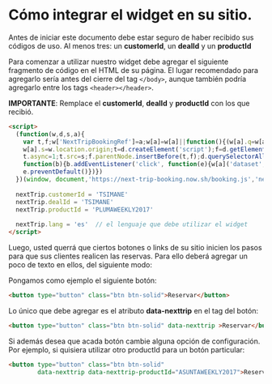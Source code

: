 # Cómo integrar el widget en su sitio.

Antes de iniciar este documento debe estar seguro de haber recibido sus códigos de uso.
Al menos tres: un __customerId__, un __dealId__ y un __productId__

Para comenzar a utilizar nuestro widget debe agregar el siguiente fragmento de código en el HTML de su página.
El lugar recomendado para agregarlo sería antes del cierre del tag `</body>`, aunque también podría agregarlo
entre los tags `<header></header>`.  

__IMPORTANTE__: Remplace el __customerId__, __dealId__ y __productId__ con los que recibió.

```html
<script>
  (function(w,d,s,a){
    var t,f;w['NextTripBookingRef']=a;w[a]=w[a]||function(){(w[a].q=w[a].q||[]).push(arguments)};
    w[a].s=w.location.origin;t=d.createElement('script');f=d.getElementsByTagName('script')[0];
    t.async=1;t.src=s;f.parentNode.insertBefore(t,f);d.querySelectorAll('[data-nexttrip]').forEach(
    function(b){b.addEventListener('click', function(e){w[a]('dataset', e.target.dataset);
    e.preventDefault()})})
  })(window, document,'https://next-trip-booking.now.sh/booking.js','nextTrip');
  
  nextTrip.customerId = 'TSIMANE'
  nextTrip.dealId = 'TSIMANE'
  nextTrip.productId = 'PLUMAWEEKLY2017'
  
  nextTrip.lang = 'es'  // el lenguaje que debe utilizar el widget
</script>
```

Luego, usted querrá que ciertos botones o links de su sitio inicien los pasos para que sus clientes realicen las reservas.  Para ello deberá agregar un poco de texto en ellos, del siguiente modo:

Pongamos como ejemplo el siguiente botón:

```html
<button type="button" class="btn btn-solid">Reservar</button>
```

Lo único que debe agregar es el atributo __data-nexttrip__ en el tag del botón:

```html
<button type="button" class="btn btn-solid" data-nexttrip >Reservar</button>
```

Si además desea que acada botón cambie alguna opción de configuración.  Por ejemplo, si quisiera utilizar
otro productId para un botón particular: 

```html
<button type="button" class="btn btn-solid" 
        data-nexttrip data-nexttrip-productId="ASUNTAWEEKLY2017">Reservar</button>
```
